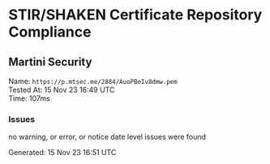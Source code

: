 # STIR/SHAKEN Certificate Repository Compliance

## Martini Security

Name: `https://p.mtsec.me/2884/AuoPBeIv8dmw.pem`\
Tested At: 15 Nov 23 16:49 UTC\
Time: 107ms

### Issues

no warning, or error, or notice date level issues were found

Generated: 15 Nov 23 16:51 UTC